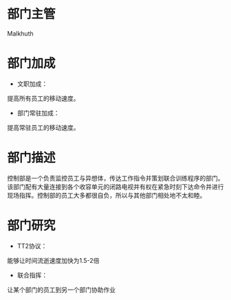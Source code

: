 # 部门主管
Malkhuth

# 部门加成
- 文职加成：

提高所有员工的移动速度。

- 部门常驻加成：

提高常驻员工的移动速度。

# 部门描述
控制部是一个负责监控员工与异想体，传达工作指令并策划联合训练程序的部门。该部门配有大量连接到各个收容单元的闭路电视并有权在紧急时刻下达命令并进行现场指挥。控制部的员工大多都很自负，所以与其他部门相处地不太和睦。

# 部门研究
- TT2协议：

能够让时间流逝速度加快为1.5-2倍

- 联合指挥：

让某个部门的员工到另一个部门协助作业
